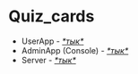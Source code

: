 # Quiz_cards

- UserApp - [*\*тык\**](https://github.com/ozeemm/Quiz_Cards/tree/UserApp)
- AdminApp (Console) - [*\*тык\**](https://github.com/ozeemm/Quiz_Cards/tree/AdminApp_Console)
- Server - [*\*тык\**](https://github.com/ozeemm/Quiz_Cards/tree/Server)
